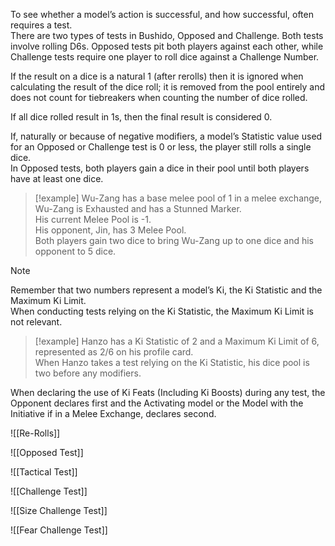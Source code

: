 To see whether a model’s action is successful, and how successful, often requires a test.  
There are two types of tests in Bushido, Opposed and Challenge. Both tests involve rolling D6s.   Opposed tests pit both players against each other, while Challenge tests require one player to roll dice against a Challenge Number.  

If the result on a dice is a natural 1 (after rerolls) then it is ignored when calculating the result of the dice roll; it is removed from the pool entirely and does not count for tiebreakers when counting the number of dice rolled.  

If all dice rolled result in 1s, then the final result is considered 0.  

If, naturally or because of negative modifiers, a model’s Statistic value used for an Opposed or Challenge test is 0 or less, the player still rolls a single dice.  
In Opposed tests, both players gain a dice in their pool until both players have at least one dice.  

>[!example]
>Wu-Zang has a base melee pool of 1 in a melee exchange, Wu-Zang is Exhausted and has a Stunned Marker.  
>His current Melee Pool is -1.  
>His opponent, Jin, has 3 Melee Pool.  
>Both players gain two dice to bring Wu-Zang up to one dice and his opponent to 5 dice.

> [!NOTE]
> Remember that two numbers represent a model’s Ki, the Ki Statistic and the Maximum Ki Limit.  
> When conducting tests relying on the Ki Statistic, the Maximum Ki Limit is not relevant.

> [!example]
> Hanzo has a Ki Statistic of 2 and a Maximum Ki Limit of 6, represented as 2/6 on his profile card.  
> When Hanzo takes a test relying on the Ki Statistic, his dice pool is two before any modifiers.

When declaring the use of Ki Feats (Including Ki Boosts) during any test, the Opponent declares first and the Activating model or the Model with the Initiative if in a Melee Exchange, declares second.  

![[Re-Rolls]]

![[Opposed Test]]

![[Tactical Test]]

![[Challenge Test]]

![[Size Challenge Test]]

![[Fear Challenge Test]]

